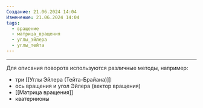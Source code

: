 ```yaml
---
Создание: 21.06.2024 14:04
Изменение: 21.06.2024 14:04
tags:
  - вращение
  - матрица_вращения
  - углы_эйлера
  - углы_тейта
---
```

***

Для описания поворота используются различные методы, например:

- три [[Углы Эйлера (Тейта-Брайана)]]
- ось вращения и угол Эйлера (вектор вращения)
- [[Матрица вращения]]
- кватернионы



